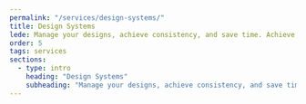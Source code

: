 ```yaml
---
permalink: "/services/design-systems/"
title: Design Systems
lede: Manage your designs, achieve consistency, and save time. Achieve unparalleled consistency while freeing up your designers and developers by letting me implement a design system for you company.
order: 5
tags: services
sections:
  - type: intro
    heading: "Design Systems"
    subheading: "Manage your designs, achieve consistency, and save time. Achieve unparalleled consistency while freeing up your designers and developers by letting me implement a design system for you company."
---
```

